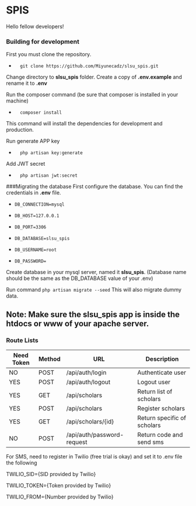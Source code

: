 # SPIS

Hello fellow developers!

### Building for development
First you must clone the repository.
-       git clone https://github.com/Miyunecadz/slsu_spis.git

Change directory to **slsu_spis** folder.
Create a copy of **.env.example** and rename it to **.env**

Run the composer command (be sure that composer is installed in your machine)
-       composer install
This command will install the dependencies for development and production.

Run generate APP key
-       php artisan key:generate

Add JWT secret
-       php artisan jwt:secret

###Migrating the database
First configure the database. You can find the credentials in **.env** file.
-     DB_CONNECTION=mysql
-     DB_HOST=127.0.0.1
-     DB_PORT=3306
-     DB_DATABASE=slsu_spis
-     DB_USERNAME=root
-     DB_PASSWORD=

Create database in your mysql server, named it **slsu_spis**. (Database name should be the same as the DB_DATABASE value of your .env)

Run command
`php artisan migrate --seed`
This will also migrate dummy data.

Note: Make sure the **slsu_spis** app is inside the htdocs or www of your apache server.
--------------------

### Route Lists

| Need Token  | Method      | URL                    | Description                            |
| ----------- | ----------- | ---------------------- | -------------------------------------- |
| NO          | POST        | /api/auth/login        | Authenticate user                      |
| YES         | POST        | /api/auth/logout       | Logout user                            |
| YES         | GET         | /api/scholars          | Return list of scholars                |
| YES         | POST        | /api/scholars          | Register scholars                      |
| YES         | GET         | /api/scholars/{id}     | Return specific of scholars            |
| NO          | POST        | /api/auth/password-request| Return code and send sms            |


For SMS, need to register in Twilio (free trial is okay) and set it to .env file the following

TWILIO_SID={SID provided by Twilio}

TWILIO_TOKEN={Token provided by Twilio}

TWILIO_FROM={Number provided by Twilio}
